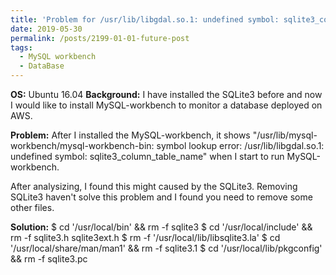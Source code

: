 ```yaml
---
title: 'Problem for /usr/lib/libgdal.so.1: undefined symbol: sqlite3_column_table_name'
date: 2019-05-30
permalink: /posts/2199-01-01-future-post
tags:
  - MySQL workbench
  - DataBase
---
```



**OS:** Ubuntu 16.04
**Background:** I have installed the SQLite3 before and now I would like to install MySQL-workbench to monitor a database deployed on AWS.

**Problem:** After I installed the MySQL-workbench, it shows "/usr/lib/mysql-workbench/mysql-workbench-bin: symbol lookup error: /usr/lib/libgdal.so.1: undefined symbol: sqlite3_column_table_name" when I start to run MySQL-workbench.

After analysizing, I found this might caused by the SQLite3. Removing SQLite3 haven't solve this problem and I found you need to remove some other files.

**Solution:**
$ cd '/usr/local/bin' && rm -f sqlite3
$ cd '/usr/local/include' && rm -f sqlite3.h sqlite3ext.h
$ rm -f '/usr/local/lib/libsqlite3.la'
$ cd '/usr/local/share/man/man1' && rm -f sqlite3.1
$ cd '/usr/local/lib/pkgconfig' && rm -f sqlite3.pc
